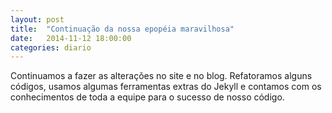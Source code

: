```yaml
---
layout: post
title:  "Continuação da nossa epopéia maravilhosa"
date:   2014-11-12 18:00:00
categories: diario
---
```

Continuamos a fazer as alterações no site e no blog. Refatoramos alguns códigos, usamos algumas ferramentas extras do Jekyll e contamos com os conhecimentos de toda a equipe para o sucesso de nosso código.